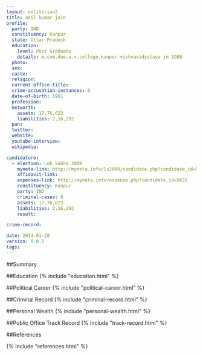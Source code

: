 ```yaml
---
layout: politician2
title: anil kumar jain
profile: 
  party: IND
  constituency: Kanpur
  state: Uttar Pradesh
  education: 
    level: Post Graduate
    details: m.com.dee.a.v.college,kanpur vishvavidyalaya in 1980
  photo: 
  sex: 
  caste: 
  religion: 
  current-office-title: 
  crime-accusation-instances: 0
  date-of-birth: 1961
  profession: 
  networth: 
    assets: 17,76,623
    liabilities: 2,16,292
  pan: 
  twitter: 
  website: 
  youtube-interview: 
  wikipedia: 

candidature: 
  - election: Lok Sabha 2009
    myneta-link: http://myneta.info/ls2009/candidate.php?candidate_id=5635
    affidavit-link: 
    expenses-link: http://myneta.info/expense.php?candidate_id=5635
    constituency: Kanpur 
    party: IND
    criminal-cases: 0
    assets: 17,76,623
    liabilities: 2,16,292
    result:  

crime-record: 

date: 2014-01-28
version: 0.0.5
tags: 
---
```

##Summary


##Education
{% include "education.html" %}


##Political Career
{% include "political-career.html" %}


##Criminal Record
{% include "criminal-record.html" %}


##Personal Wealth
{% include "personal-wealth.html" %}


##Public Office Track Record
{% include "track-record.html" %}


##References


{% include "references.html" %}